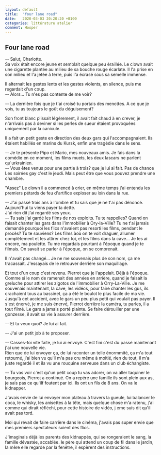 ```yaml
---
layout: default
title:  "four lane road"
date:   2020-03-03 20:20:20 +0100
categories: littérature atelier
comment: Hooper
---
```

## Four lane road

-- Salut, Charlotte.  
Sa voix était encore jeune et semblait quelque peu éraillée. Le clown avait une cigarette plantée au milieu de sa bouche rouge écarlate. Il l'a prise en son milieu et l'a jetée à terre, puis l'a écrasé sous sa semelle immense.

Il alternait les gestes lents et les gestes violents, en silence, puis me regardait d'un coup.  
-- Alors... Tu n'es pas contente de me voir?  

-- La dernière fois que je t'ai croisé tu portais des menottes. A ce que je vois, tu as toujours le goût du déguisement?  

Son front blanc plissait légérement, il avait fait chaud à en crever, je n'arrivais pas à deviner si les perles de sueur étaient provoquées uniquement par la canicule.  

Il a fait un petit geste en direction des deux gars qui l'accompagnaient. Ils étaient habillés en marins du Kursk, enfin une tragédie dans le sens.

-- Je te présente Pipo et Mario, mes nouveaux amis. Je fais dans la comédie en ce moment, les films muets, les deux lascars ne parlent qu'urkrainien.  
-- Vous êtes venus pour une partie à trois? que je lui ai fait. Pas de chance Les soirées gay c'est le jeudi. Mais peut être que vous pouvez prendre une chambre.  

"Assez"
Le clown il a commencé à crier, en même temps j'ai entendu les premiers pétards de feu d'artifice exploser au loin dans la rue.

-- J'ai passé trois ans à l'ombre et tu sais que je ne t'ai pas dénoncé. Aujourd'hui tu viens payer ta dette.  
J'ai rien dit j'ai regardé ses yeux.  
-- Tu sais j'ai gardé les films de nos exploits. Tu te rappelles? Quand on faisait chanter les gars dans l'immobilier à Ory-la-Ville? Tu ne t'ai jamais demandé pourquoi les flics n'avaient pas resorti les films, pendant le procès? Tu te souviens? Les films àoù on te voit draguer, allumer complètement et les attirer chez toi, et les films dans la cave... Je les ai encore, ma poulette. Tu me regardais pourtant à l'époque quand je te filmais. On savait se parler à l'époque, on se comprenait.

Il n'avait pas changé... Je ne me souvenais plus de son nom, ça me tracassait. J'essayais de le retrouver derrière son maquillage.

Et tout d'un coup c'est revenu. Pierrot que je l'appelait. Déjà à l'époque. Comme si le nom de ramenait des années en arrière, quand je faisait la greluche pour attirer les zigotos de l'immobilier à Orry-La-Ville. Je me souvenais maintenant, la cave, les vidéos, pour faire chanter les gus, ils crachaient tous au bassinet, ça a été le boulot le plus facile de ma vie. Jusqu'à cet accident, avec le gars un peu plus petit qui voulait pas payer. Il s'est énervé, je me suis énervé, Pierrot derrière la caméra, tu parles, il a tout filmé. Le gars a jamais porté plainte. Se faire dérouiller par une gonzesse, il avait sa vie à assurer derrière.


-- Et tu veux quoi? Je lui ai fait.

-- J'ai un petit job à te proposer. 

-- Casses-toi vite faite, je lui ai envoyé. C'est fini c'est du passé maintenant j'ai une nouvelle vie.  
Rien que de lui envoyer ça, de lui raconter un telle énormmité, ça m'a tout retourné, j'ai bien vu qu'il m'a pas cru même à moitié, rien du tout, il m'a juste regardé il et ila vu une rouquine serveuse dans un club échangiste.

-- Tu vas voir c'est qu'un petit coup tu vas adorer, on va aller taquiner le bourgeois, Pierrot a continué. On a repéré une famille ils sont plein aux as, je sais pas ce qu'ilf foutent par ici. Ils ont un fils de 8 ans. On va le kidnapper.

J'avais envie de lui envoyer mon plateau à travers la gueule, lui balancer le coca, le whisky, les anisettes à la tête, mais quelque chose m'a ratenu, j'ai comme qui dirait réfléchi, pour cette histoire de vidéo, j eme suis dit qu'il avait pas tord.

Moi qui révait de faire carrière dans le cinéma, j'avais pas super envie que mes premiers spectateurs soient des flics.

J'imaginais déjà les parents des kidnappés, qui se rongeraient le sang, la famille dévastée, accablée. le père qui attend un coup de fil dans le jardin, la mère elle regarde par la fenêtre, il espèrent des instructions.


